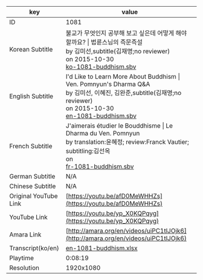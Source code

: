 |  key  |  value  |
|-------|---------|
| ID            | 1081 |
| Korean Subtitle | 불교가 무엇인지 공부해 보고 싶은데 어떻게 해야 할까요? \| 법륜스님의 즉문즉설<br>by 김미선,subtitle(김재명;no reviewer)<br>on 2015-10-30<br>[ko-1081-buddhism.sbv](https://github.com/jungtosociety/dharma-qna/raw/master/sub/1081/ko-1081-buddhism.sbv)<br>|
| English Subtitle | I'd Like to Learn More About Buddhism \| Ven. Pomnyun's Dharma Q&A<br>by 김미선, 이혜진, 김완준,subtitle(김재명;no reviewer)<br>on 2015-10-30<br>[en-1081-buddhism.sbv](https://github.com/jungtosociety/dharma-qna/raw/master/sub/1081/en-1081-buddhism.sbv)<br>|
| French Subtitle | J'aimerais étudier le Bouddhisme \| Le Dharma du Ven. Pomnyun<br>by translation:윤혜정; review:Franck Vautier; subtitling:김선옥<br>on <br>[fr-1081-buddhism.sbv](https://github.com/jungtosociety/dharma-qna/raw/master/sub/1081/fr-1081-buddhism.sbv)<br>|
| German Subtitle | N/A |
| Chinese Subtitle | N/A |
| Original YouTube Link  | [https://youtu.be/afD0MeWHHZs](https://youtu.be/afD0MeWHHZs) |
| YouTube Link  | [https://youtu.be/yp_X0KQPqyg](https://youtu.be/yp_X0KQPqyg) |
| Amara Link    | [http://amara.org/en/videos/uiPC1tlJOjk6](http://amara.org/en/videos/uiPC1tlJOjk6) |
| Transcript(ko/en) | [en-1081-buddhism.xlsx](https://github.com/jungtosociety/dharma-qna/raw/master/sub/1081/en-1081-buddhism.xlsx) |
| Playtime | 0:08:19 |
| Resolution | 1920x1080|
